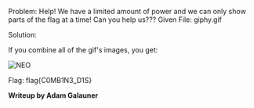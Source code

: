 Problem:
Help! We have a limited amount of power and we can only show parts of the flag at a time! Can you help us???
Given File: giphy.gif


Solution:

If you combine all of the gif's images, you get:

![NEO](http://i.imgur.com/Kma1zam.png)







Flag: flag{C0MB1N3_D1S}


<b> Writeup by Adam Galauner </b>
